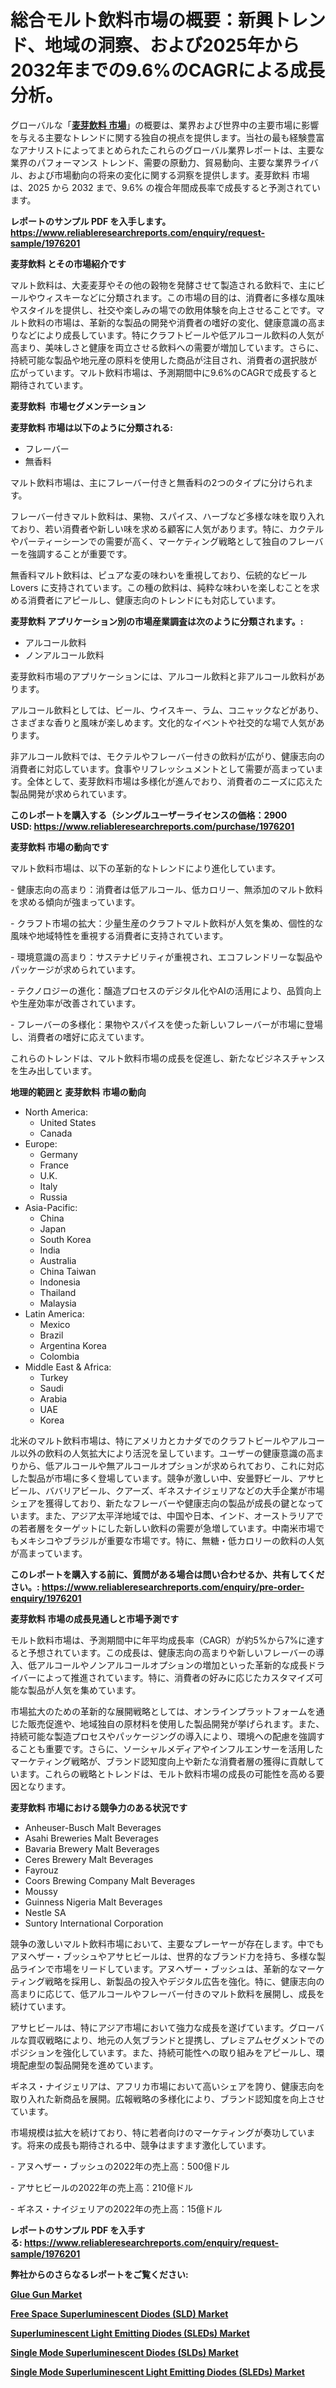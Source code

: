 <p><h1>総合モルト飲料市場の概要：新興トレンド、地域の洞察、および2025年から2032年までの9.6%のCAGRによる成長分析。</h1></p><p>グローバルな「<a href="https://www.reliableresearchreports.com/malt-beverages-r1976201?utm_campaign=110&utm_medium=6&utm_source=Github&utm_content=ia&utm_term=28032025&utm_id=malt-beverages"><strong>麦芽飲料 市場</strong></a>」の概要は、業界および世界中の主要市場に影響を与える主要なトレンドに関する独自の視点を提供します。当社の最も経験豊富なアナリストによってまとめられたこれらのグローバル業界レポートは、主要な業界のパフォーマンス トレンド、需要の原動力、貿易動向、主要な業界ライバル、および市場動向の将来の変化に関する洞察を提供します。麦芽飲料 市場は、2025 から 2032 まで、9.6% の複合年間成長率で成長すると予測されています。</p>
<p><strong>レポートのサンプル PDF を入手します。</strong><strong><a href="https://www.reliableresearchreports.com/enquiry/request-sample/1976201?utm_campaign=110&utm_medium=6&utm_source=Github&utm_content=ia&utm_term=28032025&utm_id=malt-beverages">https://www.reliableresearchreports.com/enquiry/request-sample/1976201</a></strong></p>
<p><strong>麦芽飲料 とその市場紹介です</strong></p>
<p><p>マルト飲料は、大麦麦芽やその他の穀物を発酵させて製造される飲料で、主にビールやウィスキーなどに分類されます。この市場の目的は、消費者に多様な風味やスタイルを提供し、社交や楽しみの場での飲用体験を向上させることです。マルト飲料の市場は、革新的な製品の開発や消費者の嗜好の変化、健康意識の高まりなどにより成長しています。特にクラフトビールや低アルコール飲料の人気が高まり、美味しさと健康を両立させる飲料への需要が増加しています。さらに、持続可能な製品や地元産の原料を使用した商品が注目され、消費者の選択肢が広がっています。マルト飲料市場は、予測期間中に9.6%のCAGRで成長すると期待されています。</p><strong><a href="|AUTHORITHY_DOMAIN_URL|?utm_campaign=110&utm_medium=6&utm_source=Github&utm_content=ia&utm_term=28032025&utm_id=malt-beverages"></a></strong></p>
<p><strong>麦芽飲料&nbsp;</strong><strong>&nbsp;市場セグメンテーション</strong></p>
<p><strong>麦芽飲料 市場は以下のように分類される:</strong>&nbsp;</p>
<p><ul><li>フレーバー</li><li>無香料</li></ul></p>
<p><p>マルト飲料市場は、主にフレーバー付きと無香料の2つのタイプに分けられます。</p><p>フレーバー付きマルト飲料は、果物、スパイス、ハーブなど多様な味を取り入れており、若い消費者や新しい味を求める顧客に人気があります。特に、カクテルやパーティーシーンでの需要が高く、マーケティング戦略として独自のフレーバーを強調することが重要です。</p><p>無香料マルト飲料は、ピュアな麦の味わいを重視しており、伝統的なビール Lovers に支持されています。この種の飲料は、純粋な味わいを楽しむことを求める消費者にアピールし、健康志向のトレンドにも対応しています。</p></p>
<p><strong> 麦芽飲料 アプリケーション別の市場産業調査は次のように分類されます。:</strong></p>
<p><ul><li>アルコール飲料</li><li>ノンアルコール飲料</li></ul></p>
<p><p>麦芽飲料市場のアプリケーションには、アルコール飲料と非アルコール飲料があります。</p><p>アルコール飲料としては、ビール、ウイスキー、ラム、コニャックなどがあり、さまざまな香りと風味が楽しめます。文化的なイベントや社交的な場で人気があります。</p><p>非アルコール飲料では、モクテルやフレーバー付きの飲料が広がり、健康志向の消費者に対応しています。食事やリフレッシュメントとして需要が高まっています。全体として、麦芽飲料市場は多様化が進んでおり、消費者のニーズに応えた製品開発が求められています。</p></p>
<p><strong>このレポートを購入する（シングルユーザーライセンスの価格：2900 USD:</strong><strong>&nbsp;<a href="https://www.reliableresearchreports.com/purchase/1976201?utm_campaign=110&utm_medium=6&utm_source=Github&utm_content=ia&utm_term=28032025&utm_id=malt-beverages">https://www.reliableresearchreports.com/purchase/1976201</a></strong></p>
<p><strong>麦芽飲料 市場の動向です</strong></p>
<p><p>マルト飲料市場は、以下の革新的なトレンドにより進化しています。</p><p>- 健康志向の高まり：消費者は低アルコール、低カロリー、無添加のマルト飲料を求める傾向が強まっています。</p><p>- クラフト市場の拡大：少量生産のクラフトマルト飲料が人気を集め、個性的な風味や地域特性を重視する消費者に支持されています。</p><p>- 環境意識の高まり：サステナビリティが重視され、エコフレンドリーな製品やパッケージが求められています。</p><p>- テクノロジーの進化：醸造プロセスのデジタル化やAIの活用により、品質向上や生産効率が改善されています。</p><p>- フレーバーの多様化：果物やスパイスを使った新しいフレーバーが市場に登場し、消費者の嗜好に応えています。</p><p>これらのトレンドは、マルト飲料市場の成長を促進し、新たなビジネスチャンスを生み出しています。</p></p>
<p><strong>地理的範囲と 麦芽飲料 市場の動向</strong></p>
<p><ul>
    <li>
        North America:
        <ul>
            <li>United States</li>
            <li>Canada</li>
        </ul>
    </li>
    <li>
        Europe:
        <ul>
            <li>Germany</li>
            <li>France</li>
            <li>U.K.</li>
            <li>Italy</li>
            <li>Russia</li>
        </ul>
    </li>
    <li>
        Asia-Pacific:
        <ul>
            <li>China</li>
            <li>Japan</li>
            <li>South Korea</li>
            <li>India</li>
            <li>Australia</li>
            <li>China Taiwan</li>
            <li>Indonesia</li>
            <li>Thailand</li>
            <li>Malaysia</li>
        </ul>
    </li>
    <li>
        Latin America:
        <ul>
            <li>Mexico</li>
            <li>Brazil</li>
            <li>Argentina Korea</li>
            <li>Colombia</li>
        </ul>
    </li>
    <li>
        Middle East & Africa:
        <ul>
            <li>Turkey</li>
            <li>Saudi</li>
            <li>Arabia</li>
            <li>UAE</li>
            <li>Korea</li>
        </ul>
    </li>
    </ul></p>
<p><p>北米のマルト飲料市場は、特にアメリカとカナダでのクラフトビールやアルコール以外の飲料の人気拡大により活況を呈しています。ユーザーの健康意識の高まりから、低アルコールや無アルコールオプションが求められており、これに対応した製品が市場に多く登場しています。競争が激しい中、安曇野ビール、アサヒビール、ババリアビール、クアーズ、ギネスナイジェリアなどの大手企業が市場シェアを獲得しており、新たなフレーバーや健康志向の製品が成長の鍵となっています。また、アジア太平洋地域では、中国や日本、インド、オーストラリアでの若者層をターゲットにした新しい飲料の需要が急増しています。中南米市場でもメキシコやブラジルが重要な市場です。特に、無糖・低カロリーの飲料の人気が高まっています。</p></p>
<p><strong>このレポートを購入する前に、質問がある場合は問い合わせるか、共有してください。:&nbsp;<a href="https://www.reliableresearchreports.com/enquiry/pre-order-enquiry/1976201?utm_campaign=110&utm_medium=6&utm_source=Github&utm_content=ia&utm_term=28032025&utm_id=malt-beverages">https://www.reliableresearchreports.com/enquiry/pre-order-enquiry/1976201</a></strong></p>
<p><strong>麦芽飲料 市場の成長見通しと市場予測です</strong></p>
<p><p>モルト飲料市場は、予測期間中に年平均成長率（CAGR）が約5%から7%に達すると予想されています。この成長は、健康志向の高まりや新しいフレーバーの導入、低アルコールやノンアルコールオプションの増加といった革新的な成長ドライバーによって推進されています。特に、消費者の好みに応じたカスタマイズ可能な製品が人気を集めています。</p><p>市場拡大のための革新的な展開戦略としては、オンラインプラットフォームを通じた販売促進や、地域独自の原材料を使用した製品開発が挙げられます。また、持続可能な製造プロセスやパッケージングの導入により、環境への配慮を強調することも重要です。さらに、ソーシャルメディアやインフルエンサーを活用したマーケティング戦略が、ブランド認知度向上や新たな消費者層の獲得に貢献しています。これらの戦略とトレンドは、モルト飲料市場の成長の可能性を高める要因となります。</p></p>
<p><strong>麦芽飲料 市場における競争力のある状況です</strong></p>
<p><ul><li>Anheuser-Busch Malt Beverages</li><li>Asahi Breweries Malt Beverages</li><li>Bavaria Brewery Malt Beverages</li><li>Ceres Brewery Malt Beverages</li><li>Fayrouz</li><li>Coors Brewing Company Malt Beverages</li><li>Moussy</li><li>Guinness Nigeria Malt Beverages</li><li>Nestle SA</li><li>Suntory International Corporation</li></ul></p>
<p><p>競争の激しいマルト飲料市場において、主要なプレーヤーが存在します。中でもアヌヘザー・ブッシュやアサヒビールは、世界的なブランド力を持ち、多様な製品ラインで市場をリードしています。アヌヘザー・ブッシュは、革新的なマーケティング戦略を採用し、新製品の投入やデジタル広告を強化。特に、健康志向の高まりに応じて、低アルコールやフレーバー付きのマルト飲料を展開し、成長を続けています。</p><p>アサヒビールは、特にアジア市場において強力な成長を遂げています。グローバルな買収戦略により、地元の人気ブランドと提携し、プレミアムセグメントでのポジションを強化しています。また、持続可能性への取り組みをアピールし、環境配慮型の製品開発を進めています。</p><p>ギネス・ナイジェリアは、アフリカ市場において高いシェアを誇り、健康志向を取り入れた新商品を展開。広報戦略の多様化により、ブランド認知度を向上させています。</p><p>市場規模は拡大を続けており、特に若者向けのマーケティングが奏功しています。将来の成長も期待される中、競争はますます激化しています。</p><p>- アヌヘザー・ブッシュの2022年の売上高：500億ドル</p><p>- アサヒビールの2022年の売上高：210億ドル</p><p>- ギネス・ナイジェリアの2022年の売上高：15億ドル</p></p>
<p><strong>レポートのサンプル PDF を入手する:&nbsp;<a href="https://www.reliableresearchreports.com/enquiry/request-sample/1976201?utm_campaign=110&utm_medium=6&utm_source=Github&utm_content=ia&utm_term=28032025&utm_id=malt-beverages">https://www.reliableresearchreports.com/enquiry/request-sample/1976201</a></strong></p>
<p></p>
<p></p>
<p></p>
<p></p>
<p><strong>弊社からのさらなるレポートをご覧ください:</strong></p>
<p><strong><p><a href="https://github.com/alidibashagh/Market-Research-Report-List-1/blob/main/glue-gun-market.md?utm_campaign=110&utm_medium=6&utm_source=Github&utm_content=ia&utm_term=28032025&utm_id=malt-beverages">Glue Gun Market</a></p><p><a href="https://github.com/ludongfomban/Market-Research-Report-List-1/blob/main/free-space-superluminescent-diodes-sld-market.md?utm_campaign=110&utm_medium=6&utm_source=Github&utm_content=ia&utm_term=28032025&utm_id=malt-beverages">Free Space Superluminescent Diodes (SLD) Market</a></p><p><a href="https://github.com/kimanyuzuga/Market-Research-Report-List-1/blob/main/superluminescent-light-emitting-diodes-sleds-market.md?utm_campaign=110&utm_medium=6&utm_source=Github&utm_content=ia&utm_term=28032025&utm_id=malt-beverages">Superluminescent Light Emitting Diodes (SLEDs) Market</a></p><p><a href="https://github.com/giardafshaxb/Market-Research-Report-List-1/blob/main/single-mode-superluminescent-diodes-slds-market.md?utm_campaign=110&utm_medium=6&utm_source=Github&utm_content=ia&utm_term=28032025&utm_id=malt-beverages">Single Mode Superluminescent Diodes (SLDs) Market</a></p><p><a href="https://github.com/lalkobrinarb/Market-Research-Report-List-1/blob/main/single-mode-superluminescent-light-emitting-diodes-sleds-market.md?utm_campaign=110&utm_medium=6&utm_source=Github&utm_content=ia&utm_term=28032025&utm_id=malt-beverages">Single Mode Superluminescent Light Emitting Diodes (SLEDs) Market</a></p></strong></p>
